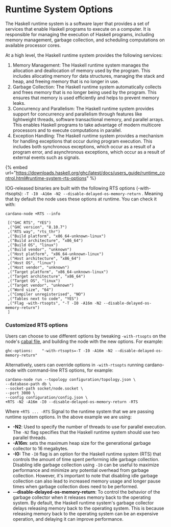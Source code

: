 # Runtime System Options

The Haskell runtime system is a software layer that provides a set of services that enable Haskell programs to execute on a computer. It is responsible for managing the execution of Haskell programs, including memory management, garbage collection, and scheduling computations on available processor cores.

At a high level, the Haskell runtime system provides the following services:

1. Memory Management: The Haskell runtime system manages the allocation and deallocation of memory used by the program. This includes allocating memory for data structures, managing the stack and heap, and freeing memory that is no longer in use.
2. Garbage Collection: The Haskell runtime system automatically collects and frees memory that is no longer being used by the program. This ensures that memory is used efficiently and helps to prevent memory leaks.
3. Concurrency and Parallelism: The Haskell runtime system provides support for concurrency and parallelism through features like lightweight threads, software transactional memory, and parallel arrays. This enables Haskell programs to take advantage of modern multicore processors and to execute computations in parallel.
4. Exception Handling: The Haskell runtime system provides a mechanism for handling exceptions that occur during program execution. This includes both synchronous exceptions, which occur as a result of a program error, and asynchronous exceptions, which occur as a result of external events such as signals.

{% embed url="https://downloads.haskell.org/ghc/latest/docs/users_guide/runtime_control.html#runtime-system-rts-options" %}

IOG-released binaries are built with the following RTS options (-with-rtsopts):  `-T -I0 -A16m -N2 --disable-delayed-os-memory-return` . Meaning that by default the node uses these options at runtime.  You can check it with:

```
cardano-node +RTS --info

 [("GHC RTS", "YES")
 ,("GHC version", "8.10.7")
 ,("RTS way", "rts_thr")
 ,("Build platform", "x86_64-unknown-linux")
 ,("Build architecture", "x86_64")
 ,("Build OS", "linux")
 ,("Build vendor", "unknown")
 ,("Host platform", "x86_64-unknown-linux")
 ,("Host architecture", "x86_64")
 ,("Host OS", "linux")
 ,("Host vendor", "unknown")
 ,("Target platform", "x86_64-unknown-linux")
 ,("Target architecture", "x86_64")
 ,("Target OS", "linux")
 ,("Target vendor", "unknown")
 ,("Word size", "64")
 ,("Compiler unregisterised", "NO")
 ,("Tables next to code", "YES")
 ,("Flag -with-rtsopts", "-T -I0 -A16m -N2 --disable-delayed-os-memory-return")
 ]
```

### Customized RTS options

Users can choose to use different options by tweaking  `-with-rtsopts` on the node's [cabal file](https://github.com/input-output-hk/cardano-node/blob/master/cardano-node/cardano-node.cabal), and building the node with the new options. For example:

```
ghc-options:    "-with-rtsopts=-T -I0 -A16m -N2 --disable-delayed-os-memory-return"
```

Alternatively, users can override options in `-with-rtsopts`  running cardano-node with command-line RTS options, for example:&#x20;

```
cardano-node run --topology configuration/topology.json \
--database-path db \
--socket-path socket/node.socket \
--port 3000 \
--config configuration/config.json \
+RTS -N2 -A16m -I0 --disable-delayed-os-memory-return -RTS
```

Where `+RTS ... -RTS`  Signal to the runtime system that we are passing runtime system options. In the above example we are using:

* **-N2**: Used to specify the number of threads to use for parallel execution. The `-N2` flag specifies that the Haskell runtime system should use two parallel threads.
* **-A16m**: sets the maximum heap size for the generational garbage collector to 16 megabytes.&#x20;
* **-I0:** The `-I0` flag is an option for the Haskell runtime system (RTS) that controls the amount of time spent performing idle garbage collection. Disabling idle garbage collection using `-I0` can be useful to maximize performance and minimize any potential overhead from garbage collection. However, it's important to note that disabling idle garbage collection can also lead to increased memory usage and longer pause times when garbage collection does need to be performed.
* **--disable-delayed-os-memory-return**:  To control the behavior of the garbage collector when it releases memory back to the operating system. By default, the Haskell runtime system's garbage collector delays releasing memory back to the operating system. This is because releasing memory back to the operating system can be an expensive operation, and delaying it can improve performance.
